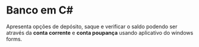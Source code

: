 # Banco em C#

Apresenta opções de depósito, saque e verificar o saldo podendo ser através da **conta corrente** e **conta poupança** usando aplicativo do windows forms.
